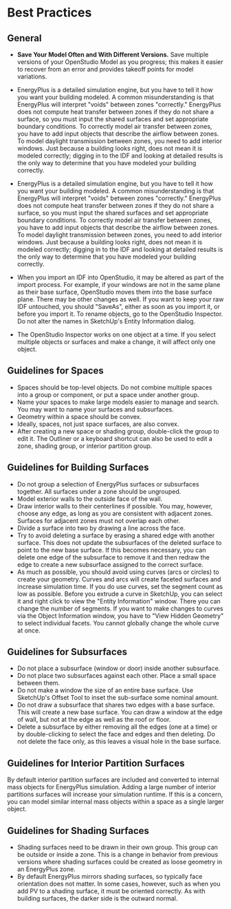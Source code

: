 # Best Practices
## General

* __Save Your Model Often and With Different Versions.__ Save multiple versions of your OpenStudio Model as you progress; this makes it easier to recover from an error and provides takeoff points for model variations.

* EnergyPlus is a detailed simulation engine, but you have to tell it how you want your building modeled. A common misunderstanding is that EnergyPlus will interpret "voids" between zones "correctly." EnergyPlus does not compute heat transfer between zones if they do not share a surface, so you must input the shared surfaces and set appropriate boundary conditions. To correctly model air transfer between zones, you have to add input objects that describe the airflow between zones. To model daylight transmission between zones, you need to add interior windows. Just because a building looks right, does not mean it is modeled correctly; digging in to the IDF and looking at detailed results is the only way to determine that you have modeled your building correctly.

* EnergyPlus is a detailed simulation engine, but you have to tell it how you want your building modeled. A common misunderstanding is that EnergyPlus will interpret "voids" between zones "correctly." EnergyPlus does not compute heat transfer between zones if they do not share a surface, so you must input the shared surfaces and set appropriate boundary conditions. To correctly model air transfer between zones, you have to add input objects that describe the airflow between zones. To model daylight transmission between zones, you need to add interior windows. Just because a building looks right, does not mean it is modeled correctly; digging in to the IDF and looking at detailed results is the only way to determine that you have modeled your building correctly.


* When you import an IDF into OpenStudio, it may be altered as part of the import process. For example, if your windows are not in the same plane as their base surface, OpenStudio moves them into the base surface plane. There may be other changes as well. If you want to keep your raw IDF untouched, you should "SaveAs", either as soon as you import it, or before you import it.
To rename objects, go to the OpenStudio Inspector. Do not alter the names in SketchUp's Entity Information dialog.


* The OpenStudio Inspector works on one object at a time. If you select multiple objects or surfaces and make a change, it will affect only one object.

## Guidelines for Spaces

* Spaces should be top-level objects. Do not combine multiple spaces into a group or component, or put a space under another group.
* Name your spaces to make large models easier to manage and search. You may want to name your surfaces and subsurfaces.
* Geometry within a space should be convex.
* Ideally, spaces, not just space surfaces, are also convex.
* After creating a new space or shading group, double-click the group to edit it. The Outliner or a keyboard shortcut can also be used to edit a zone, shading group, or interior partition group.


## Guidelines for Building Surfaces

* Do not group a selection of EnergyPlus surfaces or subsurfaces together. All surfaces under a zone should be ungrouped.
* Model exterior walls to the outside face of the wall.
* Draw interior walls to their centerlines if possible. You may, however, choose any edge, as long as you are consistent with adjacent zones. Surfaces for adjacent zones must not overlap each other.
* Divide a surface into two by drawing a line across the face.
* Try to avoid deleting a surface by erasing a shared edge with another surface. This does not update the subsurfaces of the deleted surface to point to the new base surface. If this becomes necessary, you can delete one edge of the subsurface to remove it and then redraw the edge to create a new subsurface assigned to the correct surface.
* As much as possible, you should avoid using curves (arcs or circles) to create your geometry. Curves and arcs will create faceted surfaces and increase simulation time. If you do use curves, set the segment count as low as possible. Before you extrude a curve in SketchUp, you can select it and right click to view the "Entity Information" window. There you can change the number of segments. If you want to make changes to curves via the Object Information window, you have to "View Hidden Geometry" to select individual facets. You cannot globally change the whole curve at once.

## Guidelines for Subsurfaces

* Do not place a subsurface (window or door) inside another subsurface.
* Do not place two subsurfaces against each other. Place a small space between them.
* Do not make a window the size of an entire base surface. Use SketchUp's Offset Tool to inset the sub-surface some nominal amount.
* Do not draw a subsurface that shares two edges with a base surface. This will create a new base surface. You can draw a window at the edge of wall, but not at the edge as well as the roof or floor.
* Delete a subsurface by either removing all the edges (one at a time) or by double-clicking to select the face and edges and then deleting. Do not delete the face only, as this leaves a visual hole in the base surface.

## Guidelines for Interior Partition Surfaces
By default interior partition surfaces are included and converted to internal mass objects for EnergyPlus simulation. Adding a large number of interior partitions surfaces will increase your simulation runtime. If this is a concern, you can model similar internal mass objects within a space as a single larger object.

## Guidelines for Shading Surfaces

* Shading surfaces need to be drawn in their own group. This group can be outside or inside a zone. This is a change in behavior from previous versions where shading surfaces could be created as loose geometry in an EnergyPlus zone.
* By default EnergyPlus mirrors shading surfaces, so typically face orientation does not matter. In some cases, however, such as when you add PV to a shading surface, it must be oriented correctly. As with building surfaces, the darker side is the outward normal.


<!--## Deciding on the Level of Detail for Your Model
## Run Simulations on Local Hard Drive.
## Don’t use Undo in the SketchUp Plugin
## When Working in the SketchUp Plugin and OpenStudio Application at the Same Time Make sure to Manage Files Properly.
--> 

 
  
  

